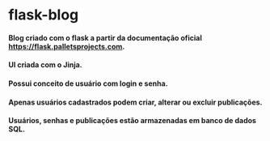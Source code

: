 # flask-blog

#### Blog criado com o flask a partir da documentação oficial https://flask.palletsprojects.com.
#### UI criada com o Jinja.
#### Possui conceito de usuário com login e senha.
#### Apenas usuários cadastrados podem criar, alterar ou excluir publicações.
#### Usuários, senhas e publicações estão armazenadas em banco de dados SQL.
